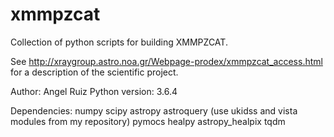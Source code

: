 # xmmpzcat

Collection of python scripts for building XMMPZCAT.

See http://xraygroup.astro.noa.gr/Webpage-prodex/xmmpzcat_access.html
for a description of the scientific project.

Author: Angel Ruiz
Python version: 3.6.4

Dependencies: 
numpy
scipy
astropy
astroquery (use ukidss and vista modules from my repository)
pymocs
healpy
astropy_healpix
tqdm

